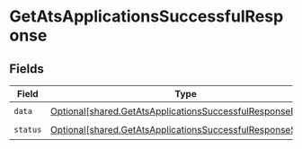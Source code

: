 # GetAtsApplicationsSuccessfulResponse


## Fields

| Field                                                                                                                                | Type                                                                                                                                 | Required                                                                                                                             | Description                                                                                                                          |
| ------------------------------------------------------------------------------------------------------------------------------------ | ------------------------------------------------------------------------------------------------------------------------------------ | ------------------------------------------------------------------------------------------------------------------------------------ | ------------------------------------------------------------------------------------------------------------------------------------ |
| `data`                                                                                                                               | [Optional[shared.GetAtsApplicationsSuccessfulResponseData]](undefined/models/shared/getatsapplicationssuccessfulresponsedata.md)     | :heavy_check_mark:                                                                                                                   | N/A                                                                                                                                  |
| `status`                                                                                                                             | [Optional[shared.GetAtsApplicationsSuccessfulResponseStatus]](undefined/models/shared/getatsapplicationssuccessfulresponsestatus.md) | :heavy_check_mark:                                                                                                                   | N/A                                                                                                                                  |